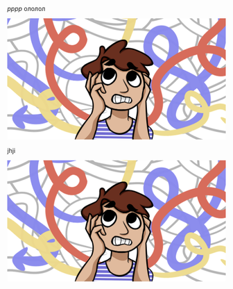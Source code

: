 
*рррр*
ололол

![](https://github.com/ChickenKyiv/awesome-js-essentials/blob/master/main%20folder/images/article1-folder/1fIdovfxwYhOh9jFSse2ZKw.png)


jhji

![](https://github.com/ChickenKyiv/awesome-js-essentials/raw/master/main%20folder/images/article1-folder/1fIdovfxwYhOh9jFSse2ZKw.png)



